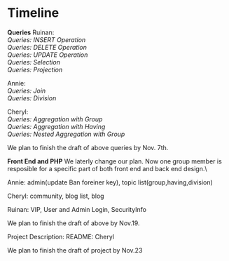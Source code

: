 # Timeline #

**Queries**
Ruinan:\
*Queries: INSERT Operation\
Queries: DELETE Operation\
Queries: UPDATE Operation\
Queries: Selection\
Queries: Projection*

Annie:\
*Queries: Join\
Queries: Division*

Cheryl:\
*Queries: Aggregation with Group\
Queries: Aggregation with Having\
Queries: Nested Aggregation with Group*

We plan to finish the draft of above queries by Nov. 7th.


**Front End and PHP**
We laterly change our plan. Now one group member is resposible for a specific part of both front end and back end design.\



Annie: admin(update Ban foreiner key), topic list(group,having,division)

Cheryl: community, blog list, blog

Ruinan: VIP, User and Admin Login, SecurityInfo

We plan to finish the draft of above by Nov.19.

Project Description:
README: Cheryl

We plan to finish the draft of project by Nov.23
